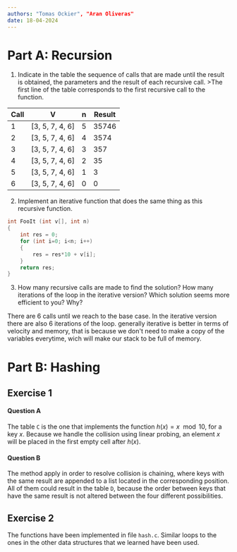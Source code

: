 ```yaml
---
authors: "Tomas Ockier", "Aran Oliveras"
date: 18-04-2024
---
```


# Part A: Recursion

1. Indicate in the table the sequence of calls that are made until the result is obtained, the parameters and the result of each recursive call. >The first line of the table corresponds to the first recursive call to the function.

|Call|V|n|Result|
|---|---|---|---|
|1|[3, 5, 7, 4, 6]|5|35746|
|2|[3, 5, 7, 4, 6]|4|3574|
|3|[3, 5, 7, 4, 6]|3|357|
|4|[3, 5, 7, 4, 6]|2|35|
|5|[3, 5, 7, 4, 6]|1|3|
|6|[3, 5, 7, 4, 6]|0|0|

2. Implement an iterative function that does the same thing as this recursive function. 

```c
int FooIt (int v[], int n)
{
    int res = 0;
    for (int i=0; i<n; i++)
    {
        res = res*10 + v[i];
    }
    return res;
}
```

3. How many recursive calls are made to find the solution? How many iterations of the loop in the iterative version? Which solution seems more efficient to you? Why?

There are 6 calls until we reach to the base case. In the iterative version there are also 6 iterations of the loop. generally iterative is better in terms of velocity and memory, that is because we don't need to make a copy of the variables everytime, wich will make our stack to be full of memory.

# Part B: Hashing

## Exercise 1
#### Question A
The table `C` is the one that implements the function  $h(x) = x \mod 10$, for a key $x$. Because we handle the collision using linear probing, an element $x$ will be placed in the first empty cell after $h(x)$.

#### Question B
The method apply in order to resolve collision is chaining, where keys with the same result are appended to a list located in the corresponding position. All of them could  result in the table `D`, because the order between keys that have the same result is not altered between the four different possibilities.

## Exercise 2
The functions have been implemented in file `hash.c`. Similar loops to the ones in the other data structures that we learned have been used.
